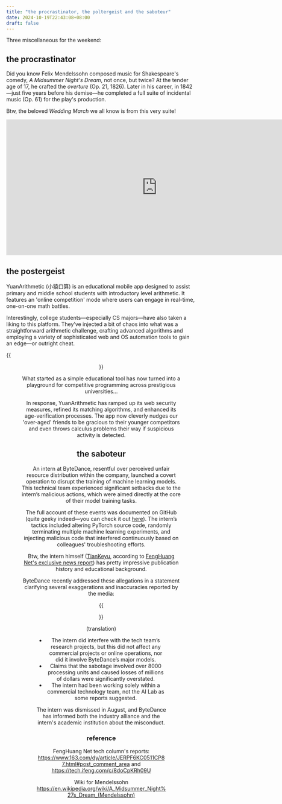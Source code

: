 ```yaml
---
title: "the procrastinator, the poltergeist and the saboteur"
date: 2024-10-19T22:43:08+08:00
draft: false
---
```


Three miscellaneous for the weekend:

## the procrastinator

Did you know Felix Mendelssohn composed music for Shakespeare's comedy, *A Midsummer Night's Dream*, not once, but twice? At the tender age of 17, he crafted the *overture* (Op. 21, 1826). Later in his career, in 1842—just five years before his demise—he completed a full suite of incidental music (Op. 61) for the play's production.

Btw, the beloved *Wedding March* we all know is from this very suite!

<iframe width="800" height="360" src="https://www.youtube.com/embed/0Oo4z37OUEI?si=YZMEh1WhdO3Y2xhl&amp;controls=0" title="YouTube video player" frameborder="0" allow="accelerometer; autoplay; clipboard-write; encrypted-media; gyroscope; picture-in-picture; web-share" referrerpolicy="strict-origin-when-cross-origin" allowfullscreen></iframe>

## the postergeist

YuanArithmetic (小猿口算) is an educational mobile app designed to assist primary and middle school students with introductory level arithmetic. It features an 'online competition' mode where users can engage in real-time, one-on-one math battles.

Interestingly, college students—especially CS majors—have also taken a liking to this platform. They’ve injected a bit of chaos into what was a straightforward arithmetic challenge, crafting advanced algorithms and employing a variety of sophisticated web and OS automation tools to gain an edge—or outright cheat.

{{<figure align="center" src="/data_vis/yuan_arithmetic.jpeg" caption="left—mobile phone view; right—advanced programming tools that students employ to play the game against primary school students" width="96%">}}

What started as a simple educational tool has now turned into a playground for competitive programming across prestigious universities...

In response, YuanArithmetic has ramped up its web security measures, refined its matching algorithms, and enhanced its age-verification processes. The app now cleverly nudges our 'over-aged' friends to be gracious to their younger competitors and even throws calculus problems their way if suspicious activity is detected.

## the saboteur

An intern at ByteDance, resentful over perceived unfair resource distribution within the company, launched a covert operation to disrupt the training of machine learning models. This technical team experienced significant setbacks due to the intern’s malicious actions, which were aimed directly at the core of their model training tasks.

The full account of these events was documented on GitHub (quite geeky indeed—you can check it out [here](https://github.com/JusticeFighterDance/JusticeFighter110?tab=readme-ov-file)). The intern’s tactics included altering PyTorch source code, randomly terminating multiple machine learning experiments, and injecting malicious code that interfered continuously based on colleagues' troubleshooting efforts.

Btw, the intern himself ([TianKeyu](https://scholar.google.com/citations?user=6FdkbygAAAAJ&hl=en), according to [FengHuang Net's exclusive news report](https://www.163.com/dy/article/JERPF6KC0511CP87.html#post_comment_area)) has pretty impressive publication history and educational background.

ByteDance recently addressed these allegations in a statement clarifying several exaggerations and inaccuracies reported by the media:

{{<figure align="center" src="/data_vis/bytedance_PR.jpeg" caption="Bytedance's clarification screenshot" width="80%">}}

(translation)

- The intern did interfere with the tech team’s research projects, but this did not affect any commercial projects or online operations, nor did it involve ByteDance’s major models.
- Claims that the sabotage involved over 8000 processing units and caused losses of millions of dollars were significantly overstated.
- The intern had been working solely within a commercial technology team, not the AI Lab as some reports suggested.

The intern was dismissed in August, and ByteDance has informed both the industry alliance and the intern's academic institution about the misconduct.

### reference

FengHuang Net tech column's reports: https://www.163.com/dy/article/JERPF6KC0511CP87.html#post_comment_area and https://tech.ifeng.com/c/8doCpKRh09U

Wiki for Mendelssohn https://en.wikipedia.org/wiki/A_Midsummer_Night%27s_Dream_(Mendelssohn)

